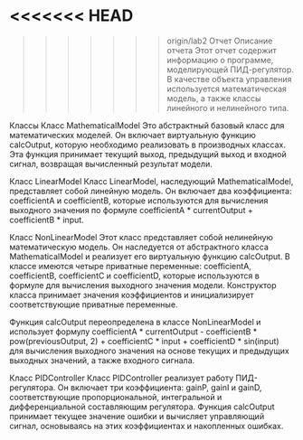 <<<<<<< HEAD
=======

>>>>>>> origin/lab2
Отчет
Описание отчета
Этот отчет содержит информацию о программе, моделирующей ПИД-регулятор. В качестве объекта управления используется математическая модель, а также классы линейного и нелинейного типа.

Классы
Класс MathematicalModel
Это абстрактный базовый класс для математических моделей. Он включает виртуальную функцию calcOutput, которую необходимо реализовать в производных классах. Эта функция принимает текущий выход, предыдущий выход и входной сигнал, возвращая вычисленный результат модели.

Класс LinearModel
Класс LinearModel, наследующий MathematicalModel, представляет собой линейную модель. Он включает два коэффициента: coefficientA и coefficientB, которые используются для вычисления выходного значения по формуле coefficientA * currentOutput + coefficientB * input.

Класс NonLinearModel
Этот класс представляет собой нелинейную математическую модель. Он наследуется от абстрактного класса MathematicalModel и реализует его виртуальную функцию calcOutput. В классе имеются четыре приватные переменные: coefficientA, coefficientB, coefficientC и coefficientD, которые используются в формуле для вычисления выходного значения модели. Конструктор класса принимает значения коэффициентов и инициализирует соответствующие приватные переменные.

Функция calcOutput переопределена в классе NonLinearModel и использует формулу coefficientA * currentOutput - coefficientB * pow(previousOutput, 2) + coefficientC * input + coefficientD * sin(input) для вычисления выходного значения на основе текущих и предыдущих выходных значений, а также входного сигнала.

Класс PIDController
Класс PIDController реализует работу ПИД-регулятора. Он включает три коэффициента: gainP, gainI и gainD, соответствующие пропорциональной, интегральной и дифференциальной составляющим регулятора. Функция calcOutput принимает текущее значение ошибки и вычисляет управляющий сигнал, основываясь на этих коэффициентах и накопленных ошибках.